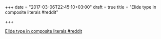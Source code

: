 +++
date = "2017-03-06T22:45:10+03:00"
draft = true
title = "Elide type in composite literals  #reddit"

+++

<p><a href="https://t.co/JoI4rQTvif">Elide type in composite literals  #reddit</a></p>
